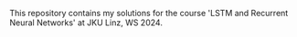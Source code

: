 This repository contains my solutions for the course 'LSTM and Recurrent Neural Networks' at JKU Linz, WS 2024.
